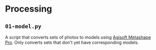 # Processing

## `01-model.py`

A script that converts sets of photos to models using [Agisoft Metashape Pro](https://www.agisoft.com/). Only converts sets that don't yet have corresponding models.
